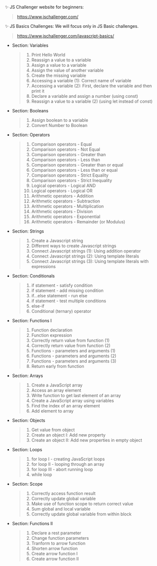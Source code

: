 ✨ JS Challenger website for beginners:
> https://www.jschallenger.com/

✨ JS Basics Challenges:
    We will focus only in JS Basic challenges.
> https://www.jschallenger.com/javascript-basics/

- Section: Variables
    > 1. Print Hello World
    > 2. Reassign a value to a variable
    > 3. Assign a value to a variable
    > 4. Assign the value of another variable
    > 5. Create the missing variable
    > 6. Accessing a variable (1): Correct name of variable
    > 7. Accessing a variable (2): First, declare the variable and then print it
    > 8. Declare a variable and assign a number (using const)
    > 9. Reassign a value to a variable (2) (using let instead of const)

- Section: Booleans
    > 1. Assign boolean to a variable
    > 2. Convert Number to Boolean

- Section: Operators
    > 1. Comparison operators - Equal
    > 2. Comparison operators - Not Equal
    > 3. Comparison operators - Greater than
    > 4. Comparison operators - Less than
    > 5. Comparison operators - Greater than or equal
    > 6. Comparison operators - Less than or equal
    > 7. Comparison operators - Strict Equality
    > 8. Comparison operators - Strict Inequality
    > 9. Logical operators - Logical AND
    > 10. Logical operators - Logical OR
    > 11. Arithmetic operators - Addition
    > 12. Arithmetic operators - Subtraction
    > 13. Arithmetic operators - Multiplication
    > 14. Arithmetic operators - Division
    > 15. Arithmetic operators - Exponential
    > 16. Arithmetic operators - Remainder (or Modulus)

- Section: Strings
    > 1. Create a Javascript string
    > 2. Different ways to create Javascript strings
    > 3. Connect Javascript strings (1): Using addition operator
    > 4. Connect Javascript strings (2): Using template literals
    > 5. Connect Javascript strings (3): Using template literals with expressions

- Section: Conditionals
    > 1. if statement - satisfy condition
    > 2. if statement - add missing condition
    > 3. if...else statement - run else
    > 4. if statement - test multiple conditions
    > 5. else-if
    > 6. Conditional (ternary) operator

- Section: Functions I
    > 1. Function declaration
    > 2. Function expression
    > 3. Correctly return value from function (1)
    > 4. Correctly return value from function (2)
    > 5. Functions - parameters and arguments (1)
    > 6. Functions - parameters and arguments (2)
    > 7. Functions - parameters and arguments (3)
    > 8. Return early from function

- Section: Arrays
    > 1. Create a JavaScript array
    > 2. Access an array element
    > 3. Write function to get last element of an array
    > 4. Create a JavaScript array using variables
    > 5. Find the index of an array element
    > 6. Add element to array

- Section: Objects
    > 1. Get value from object
    > 2. Create an object I: Add new property
    > 3. Create an object II: Add new properties in empty object

- Section: Loops
    > 1. for loop I - creating JavaScript loops
    > 2. for loop II - looping through an array
    > 3. for loop III - abort running loop
    > 4. while loop

- Section: Scope
    > 1. Correctly access function result
    > 2. Correctly update global variable
    > 3. Make use of function scope to return correct value
    > 4. Sum global and local variable
    > 5. Correctly update global variable from within block

- Section: Functions II
    > 1. Declare a rest parameter
    > 2. Change function parameters
    > 3. Tranform to arrow function
    > 4. Shorten arrow function
    > 5. Create arrow function I
    > 6. Create arrow function II
